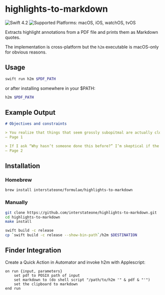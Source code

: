# highlights-to-markdown

![Swift 4.2](https://img.shields.io/badge/swift-4.2-orange.svg) ![Supported Platforms: macOS, iOS, watchOS, tvOS](https://img.shields.io/badge/platform-macOS%20%7C%20iOS%20%7C%20watchOS%20%7C%20tvOS-lightgrey.svg)

Extracts highlight annotations from a PDF file and prints them as Markdown quotes.

The implementation is cross-platform but the `h2m` executable is macOS-only for obvious reasons.

## Usage

```sh
swift run h2m $PDF_PATH
```

or after installing somewhere in your $PATH:

```sh
h2m $PDF_PATH
```

## Example Output

```md
# Objectives and constraints

> You realize that things that seem grossly subopitmal are actually close to optimal when you consider the necessary constraints.
– Page 1

> If I ask “Why hasn’t someone done this before?” I’m skeptical if the answer is “Because I’m smarter than everyone else who has tried.” But if the answer is “Because constraints have changed” then I’m much more receptive.
– Page 2
```

## Installation

### Homebrew

`brew install interstateone/formulae/highlights-to-markdown`

### Manually

```sh
git clone https://github.com/interstateone/highlights-to-markdown.git
cd highlights-to-markdown
make install
```

```sh
swift build -c release
cp `swift build -c release --show-bin-path`/h2m $DESTINATION
```

## Finder Integration

Create a Quick Action in Automator and invoke h2m with Applescript:

```applescript
on run {input, parameters}
	set pdf to POSIX path of input
	set markdown to (do shell script "/path/to/h2m '" & pdf & "'")
	set the clipboard to markdown
end run
```
